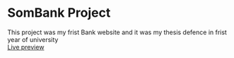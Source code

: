 # SomBank Project
This project was my frist Bank website 
and it was my thesis defence in frist year of university <br>
<a href="https://abdimalik2004.github.io/Som-bankproject/">Live preview</a>
